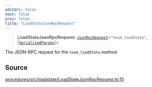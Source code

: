 ```yaml
---
editUrl: false
next: false
prev: false
title: "LoadStateJsonRpcRequest"
---
```


> **LoadStateJsonRpcRequest**: [`JsonRpcRequest`](/reference/tevm/jsonrpc/type-aliases/jsonrpcrequest/)\<`"tevm_loadState"`, [[`SerializedParams`](/reference/tevm/procedures/type-aliases/serializedparams/)]\>

The JSON-RPC request for the `tevm_loadState` method

## Source

[procedures/src/loadstate/LoadStateJsonRpcRequest.ts:15](https://github.com/evmts/tevm-monorepo/blob/main/packages/procedures/src/loadstate/LoadStateJsonRpcRequest.ts#L15)
